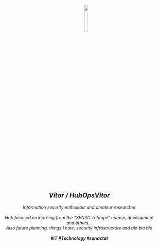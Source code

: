<div align="center">
   &nbsp;&nbsp;&nbsp;&nbsp;&nbsp;&nbsp;&nbsp;&nbsp;&nbsp;&nbsp;&nbsp;<img src="" width="15%">
  <i><h2>Vítor / HubOpsVitor</h2></i>
  <i>Information security enthusiast and amateur researcher</i><br><br>
  <i>Hub focused on learning from the "SENAC Tatuapé" course, development and others... <br>
     Also future planning, things I hate, security infrastructure and bla bla bla<br><br>
  <i><b>#IT #Technology #senactat</b></i>
</div>
